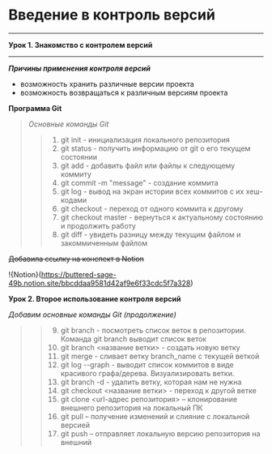  

# Введение в контроль версий
---
**Урок 1. Знакомство с контролем версий**
___

***Причины применения контроля версий***
* возможность хранить различные версии проекта
* возможность возвращаться к различным версиям проекта

**Программа Git**

> *Основные команды Git*
>> 1. git init - инициализация локального репозитория
>> 2. git status - получить информацию от git о его текущем состоянии
>> 3. git add - добавить файл или файлы к следующему коммиту
>> 4. git commit -m "message" - создание коммита
>> 5. git log - вывод на экран истории всех коммитов с их хеш-кодами
>> 6. git checkout - переход от одного коммита к другому
>> 7. git checkout master - вернуться к актуальному состоянию и продолжить работу
>> 8. git diff - увидеть разницу между текущим файлом и закоммиченным файлом

~~Добавила ссылку на конспект в Notion~~

!{Notion}(https://buttered-sage-49b.notion.site/bbcddaa9581d42af9e6f33cdc5f7a328)


**Урок 2. Второе использование контроля версий**

*Добавим основные команды Git (продолжение)*

>> 9. git branch - посмотреть список веток в репозитории. Команда git branch выводит список веток
>> 10. git branch <название ветки> - создать новую ветку
>> 11. git merge - сливает ветку branch_name с текущей веткой
>> 12. git log --graph - выводит список коммитов в виде красивого графа/дерева. Визуализировать ветки.
>> 13. git branch -d - удалить ветку, которая нам не нужна
>> 14. git checkout <название ветки> - переход к другой ветке
>> 15. git clone <url-адрес репозитория> – клонирование внешнего репозитория на  локальный ПК
>> 16. git pull – получение изменений и слияние с локальной версией
>> 17.	git push – отправляет локальную версию репозитория на внешний

 
